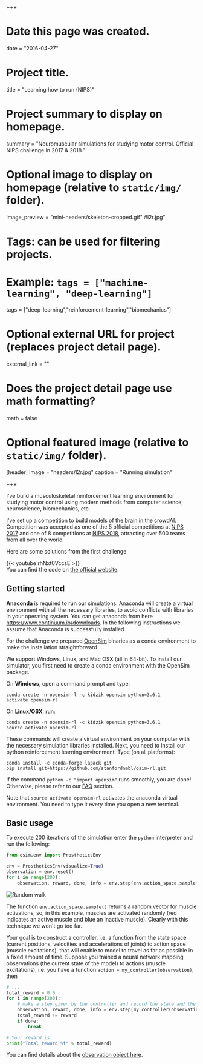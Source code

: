 +++
# Date this page was created.
date = "2016-04-27"

# Project title.
title = "Learning how to run (NIPS)"

# Project summary to display on homepage.
summary = "Neuromuscular simulations for studying motor control. Official NIPS challenge in 2017 & 2018."

# Optional image to display on homepage (relative to `static/img/` folder).
image_preview = "mini-headers/skeleton-cropped.gif" #l2r.jpg"

# Tags: can be used for filtering projects.
# Example: `tags = ["machine-learning", "deep-learning"]`
tags = ["deep-learning","reinforcement-learning","biomechanics"]

# Optional external URL for project (replaces project detail page).
external_link = ""

# Does the project detail page use math formatting?
math = false

# Optional featured image (relative to `static/img/` folder).
[header]
image = "headers/l2r.jpg"
caption = "Running simulation"

+++

I've build a musculoskeletal reinforcement learning environment for studying motor control using modern methods from computer science, neuroscience, biomechanics, etc. 

I've set up a competition to build models of the brain in the [crowdAI](platform). Competition was accepted as one of the 5 official competitions at  [NIPS 2017](https://www.crowdai.org/challenges/nips-2017-learning-to-run) and one of 8 competitions at [NIPS 2018](https://www.crowdai.org/challenges/nips-2018-ai-for-prosthetics-challenge), attracting over 500 teams from all over the world.

Here are some solutions from the first challenge

{{< youtube rhNxt0VccsE >}}
<br>
You can find the code on [the official website](http://osim-rl.stanford.edu/).

## Getting started

**Anaconda** is required to run our simulations. Anaconda will create a virtual environment with all the necessary libraries, to avoid conflicts with libraries in your operating system. You can get anaconda from here https://www.continuum.io/downloads. In the following instructions we assume that Anaconda is successfully installed.

For the challenge we prepared [OpenSim](http://opensim.stanford.edu/) binaries as a conda environment to make the installation straightforward

We support Windows, Linux, and Mac OSX (all in 64-bit). To install our simulator, you first need to create a conda environment with the OpenSim package.

On **Windows**, open a command prompt and type:

    conda create -n opensim-rl -c kidzik opensim python=3.6.1
    activate opensim-rl

On **Linux/OSX**, run:

    conda create -n opensim-rl -c kidzik opensim python=3.6.1
    source activate opensim-rl

These commands will create a virtual environment on your computer with the necessary simulation libraries installed. Next, you need to install our python reinforcement learning environment. Type (on all platforms):

    conda install -c conda-forge lapack git
    pip install git+https://github.com/stanfordnmbl/osim-rl.git

If the command `python -c "import opensim"` runs smoothly, you are done! Otherwise, please refer to our [FAQ](http://osim-rl.stanford.edu/docs/faq/) section.

Note that `source activate opensim-rl` activates the anaconda virtual environment. You need to type it every time you open a new terminal.

## Basic usage

To execute 200 iterations of the simulation enter the `python` interpreter and run the following:
```python
from osim.env import ProstheticsEnv

env = ProstheticsEnv(visualize=True)
observation = env.reset()
for i in range(200):
    observation, reward, done, info = env.step(env.action_space.sample())
```
![Random walk](https://raw.githubusercontent.com/stanfordnmbl/osim-rl/1679344e509e29bdcc2ee368ddf83e868d93bf61/demo/random.gif)

The function `env.action_space.sample()` returns a random vector for muscle activations, so, in this example, muscles are activated randomly (red indicates an active muscle and blue an inactive muscle).  Clearly with this technique we won't go too far.

Your goal is to construct a controller, i.e. a function from the state space (current positions, velocities and accelerations of joints) to action space (muscle excitations), that will enable to model to travel as far as possible in a fixed amount of time. Suppose you trained a neural network mapping observations (the current state of the model) to actions (muscle excitations), i.e. you have a function `action = my_controller(observation)`, then
```python
# ...
total_reward = 0.0
for i in range(200):
    # make a step given by the controller and record the state and the reward
    observation, reward, done, info = env.step(my_controller(observation))
    total_reward += reward
    if done:
        break

# Your reward is
print("Total reward %f" % total_reward)
```

You can find details about the [observation object here](http://osim-rl.stanford.edu/docs/nips2018/observation/).
